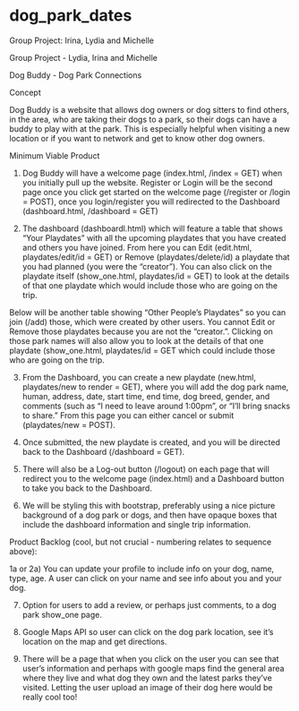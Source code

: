 # dog_park_dates
Group Project: Irina, Lydia and Michelle

Group Project - Lydia, Irina and Michelle

Dog Buddy - Dog Park Connections

Concept

Dog Buddy is a website that allows dog owners or dog sitters to find others, in the area, who are taking their dogs to a park, so their dogs can have a buddy to play with at the park. This is especially helpful when visiting a new location or if you want to network and get to know other dog owners. 


Minimum Viable Product

1)	Dog Buddy will have a welcome page (index.html, /index = GET) when you initially pull up the website. Register or Login will be the second page once you click get started on the welcome page (/register or /login = POST), once you login/register you will redirected to the Dashboard (dashboard.html, /dashboard = GET)
	
2)	The dashboard (dashboardl.html) which will feature a table that shows “Your Playdates” with all the upcoming playdates that you have created and others you have joined. From here you can Edit (edit.html, playdates/edit/id = GET) or Remove (playdates/delete/id) a playdate that you had planned (you were the “creator”). You can also click on the playdate itself (show_one.html, playdates/id = GET)  to look at the details of that one playdate which would include those who are going on the trip. 

Below will be another table showing “Other People’s Playdates” so you can join (/add) those, which were created by other users. You cannot Edit or Remove those playdates because you are not the “creator.”. Clicking on those park names will also allow you to look at the details of that one playdate (show_one.html, playdates/id = GET which could include those who are going on the trip.

3)	From the Dashboard, you can create a new playdate (new.html, playdates/new to render = GET), where you will add the dog park name, human, address, date, start time, end time, dog breed, gender, and comments (such as “I need to leave around 1:00pm”, or “I’ll bring snacks to share.” From this page you can either cancel or submit (playdates/new = POST).

4)	Once submitted, the new playdate is created,  and you will be directed back to the Dashboard (/dashboard = GET).

5)	There will also be a Log-out button (/logout) on each page that will redirect you to the welcome page (index.html) and a Dashboard button to take you back to the Dashboard.


6)	We will be styling this with bootstrap, preferably using a nice picture background of a dog park or dogs, and then have opaque boxes that include the dashboard information and single trip information. 


Product Backlog (cool, but not crucial - numbering relates to sequence above):

1a or 2a)	You can update your profile to include info on your dog, name, type, age. A user can click on your name and see info about you and your dog. 

7)	Option for users to add a review, or perhaps just comments, to a dog park show_one page.

8)	Google Maps API so user can click on the dog park location, see it’s location on the map and get directions.

9)	There will be a page that when you click on the user you can see that user’s information and perhaps with google maps find the general area where they live and what dog they own and the latest parks they’ve visited. Letting the user upload an image of their dog here would be really cool too!
